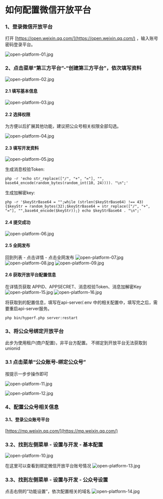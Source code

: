 # 如何配置微信开放平台

### 1、登录微信开放平台

打开 [https://open.weixin.qq.com/](https://open.weixin.qq.com/) ，输入账号密码登录平台。

![open-platform-01.jpg](https://mochatcloud.oss-cn-beijing.aliyuncs.com/docs/open-platform-01.jpg)

### 2、点击菜单“第三方平台”-“创建第三方平台”，依次填写资料
![open-platform-02.jpg](https://mochatcloud.oss-cn-beijing.aliyuncs.com/docs/open-platform-02.jpg)

#### 2.1 填写基本信息
![open-platform-03.jpg](https://mochatcloud.oss-cn-beijing.aliyuncs.com/docs/open-platform-03.jpg)

#### 2.2 选择权限

为方便以后扩展其他功能，建议把公众号相关权限全部勾选。

![open-platform-04.jpg](https://mochatcloud.oss-cn-beijing.aliyuncs.com/docs/open-platform-04.jpg)

#### 2.3 填写开发资料
![open-platform-05.jpg](https://mochatcloud.oss-cn-beijing.aliyuncs.com/docs/open-platform-05.jpg)

生成消息校验Token:

```shell
php -r 'echo str_replace(["/", "+", "="], "", base64_encode(random_bytes(random_int(10, 24)))). "\n";'
```

生成加解密key:

```shell
php -r '$keyStrBase64 = "";while (strlen($keyStrBase64) !== 43) {$keyStr = random_bytes(32);$keyStrBase64 = str_replace(["/", "+", "="], "",base64_encode($keyStr));} echo $keyStrBase64 . "\n";'
```

#### 2.4 提交成功

![open-platform-06.jpg](https://mochatcloud.oss-cn-beijing.aliyuncs.com/docs/open-platform-06.jpg)

#### 2.5 全网发布
回到列表 - 点击详情 - 点击全网发布
![open-platform-07.jpg](https://mochatcloud.oss-cn-beijing.aliyuncs.com/docs/open-platform-07.jpg)
![open-platform-08.jpg](https://mochatcloud.oss-cn-beijing.aliyuncs.com/docs/open-platform-08.jpg)
![open-platform-09.jpg](https://mochatcloud.oss-cn-beijing.aliyuncs.com/docs/open-platform-09.jpg)

#### 2.6 获取开放平台配置信息
在详情页获取 APPID、APPSECRET、消息校验Token、消息加解密Key
![open-platform-15.jpg](https://mochatcloud.oss-cn-beijing.aliyuncs.com/docs/open-platform-15.jpg)
![open-platform-16.jpg](https://mochatcloud.oss-cn-beijing.aliyuncs.com/docs/open-platform-16.jpg)

将获取到的配置信息，填写在api-server/.env 中的相关配置中，填写完之后，需要重启api-server服务。
```shell
php bin/hyperf.php server:restart
```



### 3、将公众号绑定开放平台
此步为使用租户(商户配置)，非平台方配置。
不绑定到开放平台无法获取到unionid

### 3.1 点击菜单“公众账号-绑定公众号”

按提示一步步操作即可

![open-platform-11.jpg](https://mochatcloud.oss-cn-beijing.aliyuncs.com/docs/open-platform-11.jpg)

![open-platform-12.jpg](https://mochatcloud.oss-cn-beijing.aliyuncs.com/docs/open-platform-12.jpg)

### 4、配置公众号相关信息

#### 3.1、登录公众账号平台
[https://mp.weixin.qq.com/](https://mp.weixin.qq.com/)

### 3.2、找到左侧菜单 - 设置与开发 - 基本配置
![open-platform-10.jpg](https://mochatcloud.oss-cn-beijing.aliyuncs.com/docs/open-platform-10.jpg)

在这里可以查看到绑定微信开放平台账号情况
 ![open-platform-13.jpg](https://mochatcloud.oss-cn-beijing.aliyuncs.com/docs/open-platform-13.jpg)

### 3.3、找到左侧菜单 - 设置与开发 - 公众号设置
点击右侧的“功能设置”，依次配置相关的域名
![open-platform-14.jpg](https://mochatcloud.oss-cn-beijing.aliyuncs.com/docs/open-platform-14.jpg)

